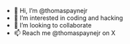 - 👋 Hi, I’m @thomaspaynejr
- 👀 I’m interested in coding and hacking
- 💞️ I’m looking to collaborate
- 📫 Reach me @thomaspaynejr on X

<!---
thomaspaynejr/thomaspaynejr is a ✨ special ✨ repository because its `README.md` (this file) appears on your GitHub profile.
You can click the Preview link to take a look at your changes.
--->
